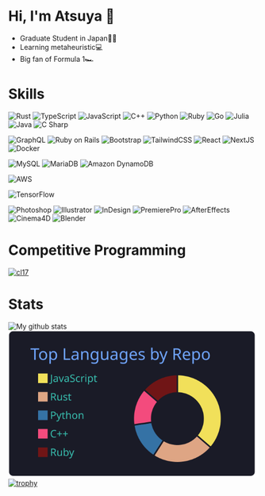 # Hi, I'm Atsuya 👋

<!--
**Eagle-Konbu/Eagle-Konbu** is a ✨ _special_ ✨ repository because its `README.md` (this file) appears on your GitHub profile.

Here are some ideas to get you started:

- 🔭 I’m currently working on ...
- 🌱 I’m currently learning ...
- 👯 I’m looking to collaborate on ...
- 🤔 I’m looking for help with ...
- 💬 Ask me about ...
- 📫 How to reach me: ...
- 😄 Pronouns: ...
- ⚡ Fun fact: ...
-->

- Graduate Student in Japan🎌🗾
- Learning metaheuristic💻
- Big fan of Formula 1🏎️

<!-- https://suzukikatsuma.github.io/badge-generator/ -->
# Skills
![Rust](https://img.shields.io/badge/-Rust-000000.svg?logo=rust&style=flat)
![TypeScript](https://img.shields.io/badge/TypeScript-f7f7f7.svg?logo=typescript&style=flat)
![JavaScript](https://img.shields.io/badge/JavaScript-000.svg?logo=javascript&style=flat)
![C++](https://img.shields.io/badge/C++-00599c.svg?logo=c%2b%2b&style=flat)
![Python](https://img.shields.io/badge/-Python-F9DC3E.svg?logo=python&style=flat)
![Ruby](https://img.shields.io/badge/Ruby-cc342d.svg?logo=ruby&style=flat)
![Go](https://img.shields.io/badge/Go-7fd5ea.svg?logo=go&style=flat)
![Julia](https://img.shields.io/badge/Julia-f7f7f7.svg?logo=julia&style=flat)
![Java](https://img.shields.io/badge/Java-007396.svg?logo=java&style=flat)
![C Sharp](https://img.shields.io/badge/C&nbsp;Sharp-239120.svg?logo=c-sharp&style=flat)

![GraphQL](https://img.shields.io/badge/-GraphQL-E10098.svg?logo=graphql&style=flat)
![Ruby on Rails](https://img.shields.io/badge/Ruby&nbsp;on&nbsp;Rails-cc0000.svg?logo=ruby-on-rails&style=flat)
![Bootstrap](https://img.shields.io/badge/Bootstrap-f7f5fb.svg?logo=bootstrap&style=flat)
![TailwindCSS](https://img.shields.io/badge/TailwindCSS-f7fafc.svg?logo=tailwindcss&style=flat)
![React](https://img.shields.io/badge/React-20232a.svg?logo=react&style=flat)
![NextJS](https://img.shields.io/badge/-Next.js-000000.svg?logo=next.js&style=flat)
![Docker](https://img.shields.io/badge/Docker-fff.svg?logo=docker&style=flat)

![MySQL](https://img.shields.io/badge/MySQL-f29111.svg?logo=mysql&style=flat)
![MariaDB](https://img.shields.io/badge/MariaDB-003545.svg?logo=mariadb&style=flat)
![Amazon DynamoDB](https://img.shields.io/badge/Amazon&nbsp;DynamoDB-4053d6.svg?logo=amazon-dynamodb&style=flat)

![AWS](https://img.shields.io/badge/-Amazon%20AWS-232F3E.svg?logo=amazon-aws&style=flat)

![TensorFlow](https://img.shields.io/badge/-TensorFlow-b34e00.svg?logo=tensorflow&style=flat)

![Photoshop](https://img.shields.io/badge/-Adobe%20Photoshop-081D34.svg?logo=adobe-photoshop&style=flat)
![Illustrator](https://img.shields.io/badge/-Adobe%20Illustrator-2E0402.svg?logo=adobe-illustrator&style=flat)
![InDesign](https://img.shields.io/badge/Adobe&nbsp;InDesign-47021e.svg?logo=adobe-indesign&style=flat)
![PremierePro](https://img.shields.io/badge/-Adobe%20Premiere%20Pro-000053.svg?logo=adobe-premiere-pro&style=flat)
![AfterEffects](https://img.shields.io/badge/-Adobe%20After%20Effects-000053.svg?logo=adobe-after-effects&style=flat)
![Cinema4D](https://img.shields.io/badge/-Cinema4D-011A6A.svg?logo=cinema4d&style=flat)
![Blender](https://img.shields.io/badge/Blender-255493.svg?logo=blender&style=flat)

# Competitive Programming
[![cl17](https://img.shields.io/endpoint?url=https%3A%2F%2Fatcoder-badges.now.sh%2Fapi%2Fatcoder%2Fjson%2Fcl17)](https://atcoder.jp/users/cl17)

# Stats
![My github stats](https://github-readme-stats.vercel.app/api?username=Eagle-Konbu&theme=tokyonight)
![](https://raw.githubusercontent.com/Eagle-Konbu/Eagle-Konbu/main/profile-summary-card-output/tokyonight/1-repos-per-language.svg)
[![trophy](https://github-profile-trophy.vercel.app/?username=Eagle-Konbu&theme=tokyonight)](https://github.com/ryo-ma/github-profile-trophy&theme=tokyonight)

